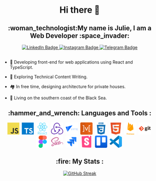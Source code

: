 <div id="header" align="center">
  <h1>Hi there 👋</h1>
  <h2> :woman_technologist:My name is Julie, I am a Web Developer :space_invader:</h2>
</div>
  <div id="badges" align="center">
  <a href="[your-linkedin-URL](https://www.linkedin.com/in/julie-vakal/)">
    <img src="https://img.shields.io/badge/LinkedIn-blue?style=for-the-badge&logo=linkedin&logoColor=white" alt="LinkedIn Badge"/>
  </a>
  <a href="[your-instagram-URL](https://www.instagram.com/vakal.y/)">
    <img src="https://img.shields.io/badge/Instagram-violet?style=for-the-badge&logo=instagram&logoColor=white" alt="Instagram Badge"/>
  </a>
  <a href="[your-telegram-URL](https://t.me/@vakal_y">
    <img src="https://img.shields.io/badge/Telegram-blue?style=for-the-badge&logo=telegram&logoColor=white" alt="Telegram Badge"/>
  </a>
</div>
<div id="counter" align="center">
  <img src="https://komarev.com/ghpvc/?username=vakal-y&style=flat-square&color=ff69b4" alt=""/>
</div>
<p>
  
- :mechanical_arm: Developing front-end for web applications using React and TypeScript.

- :heart_decoration: Exploring Technical Content Writing.

- :houses: In free time, designing architecture for private houses.

- :ocean: Living on the southern coast of the Black Sea.

</p>

<div id="tools" align="center">
<h2> :hammer_and_wrench: Languages and Tools :</h2>

  <img src="https://github.com/devicons/devicon/blob/master/icons/javascript/javascript-original.svg"  title="Javascript" alt="Javascript" width="40" height="40"/>&nbsp;
  <img src="https://github.com/devicons/devicon/blob/master/icons/typescript/typescript-original.svg"  title="Typescript" alt="Typescript" width="40" height="40"/>&nbsp;
  <img src="https://github.com/devicons/devicon/blob/master/icons/react/react-original-wordmark.svg"  title="React" alt="React" width="40" height="40"/>&nbsp;
  <img src="https://github.com/devicons/devicon/blob/master/icons/redux/redux-original.svg"  title="Redux" alt="Redux" width="40" height="40"/>&nbsp;
  <img src="https://github.com/devicons/devicon/blob/master/icons/vite/vite-original-wordmark.svg"  title="Vite" alt="Vite" width="40" height="40"/>&nbsp;
  <img src="https://github.com/devicons/devicon/blob/master/icons/mobx/mobx-original.svg"  title="Mobx" alt="Mobx" width="40" height="40"/>&nbsp;
  <img src="https://github.com/devicons/devicon/blob/master/icons/css3/css3-plain-wordmark.svg"  title="CSS3" alt="CSS" width="40" height="40"/>&nbsp;
  <img src="https://github.com/devicons/devicon/blob/master/icons/html5/html5-original.svg" title="HTML5" alt="HTML" width="40" height="40"/>&nbsp;
  <img src="https://github.com/devicons/devicon/blob/master/icons/firebase/firebase-plain-wordmark.svg" title="Firebase" alt="Firebase" width="40" height="40"/>&nbsp;
  <img src="https://github.com/devicons/devicon/blob/master/icons/git/git-original-wordmark.svg" title="Git" alt="Git" width="40" height="40"/>&nbsp;
  <img src="https://github.com/devicons/devicon/blob/master/icons/figma/figma-original.svg" title="Figma" alt="Figma" width="40" height="40"/>&nbsp;
  <img src="https://github.com/devicons/devicon/blob/master/icons/sass/sass-original.svg"  title="Sass" alt="Sass" width="40" height="40"/>&nbsp;
  <img src="https://github.com/devicons/devicon/blob/master/icons/jira/jira-original.svg"  title="Jira" alt="Jira" width="40" height="40"/>&nbsp;
  <img src="https://github.com/devicons/devicon/blob/master/icons/storybook/storybook-original.svg"  title="Storybook" alt="Storybook" width="40" height="40"/>&nbsp;
  <img src="https://github.com/devicons/devicon/blob/master/icons/trello/trello-original.svg"  title="Trello" alt="Trello" width="40" height="40"/>&nbsp;
  <img src="https://github.com/devicons/devicon/blob/master/icons/vscode/vscode-original.svg"  title="Vscode" alt="Vscode" width="40" height="40"/>&nbsp;
</div>

<div id="stats" align="center">
<h2>:fire: My Stats :</h2>
<a href="https://git.io/streak-stats"><img src="https://streak-stats.demolab.com?user=vakal-y&theme=cobalt&hide_border=true" alt="GitHub Streak" /></a>
</div>

